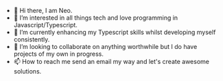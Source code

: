 - 👋 Hi there, I am Neo.
- 👀 I’m interested in all things tech and love programming in Javascript/Typescript.
- 🌱 I’m currently enhancing my Typescript skills whilst developing myself consistently.
- 💞️ I’m looking to collaborate on anything worthwhile but I do have projects of my own in progress.
- 📫 How to reach me send an email my way and let's create awesome solutions.

<!---
neomakoa/neomakoa is a ✨ special ✨ repository because its `README.md` (this file) appears on your GitHub profile.
You can click the Preview link to take a look at your changes.
--->

